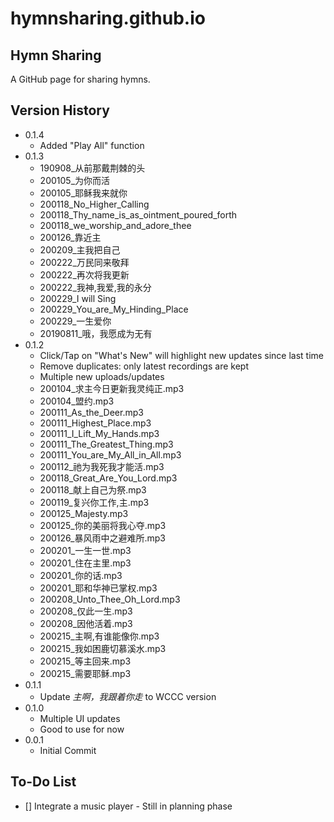# hymnsharing.github.io

## Hymn Sharing

A GitHub page for sharing hymns.

## Version History
* 0.1.4
  * Added "Play All" function
* 0.1.3
  * 190908_从前那戴荆棘的头
  * 200105_为你而活
  * 200105_耶稣我来就你
  * 200118_No_Higher_Calling
  * 200118_Thy_name_is_as_ointment_poured_forth
  * 200118_we_worship_and_adore_thee
  * 200126_靠近主
  * 200209_主我把自己
  * 200222_万民同来敬拜
  * 200222_再次将我更新
  * 200222_我神,我爱,我的永分
  * 200229_I will Sing
  * 200229_You_are_My_Hinding_Place
  * 200229_一生爱你
  * 20190811_哦，我愿成为无有
* 0.1.2
  * Click/Tap on "What's New" will highlight new updates since last time
  * Remove duplicates: only latest recordings are kept
  * Multiple new uploads/updates
  * 200104_求主今日更新我灵纯正.mp3
  * 200104_盟约.mp3
  * 200111_As_the_Deer.mp3
  * 200111_Highest_Place.mp3
  * 200111_I_Lift_My_Hands.mp3
  * 200111_The_Greatest_Thing.mp3
  * 200111_You_are_My_All_in_All.mp3
  * 200112_祂为我死我才能活.mp3
  * 200118_Great_Are_You_Lord.mp3
  * 200118_献上自己为祭.mp3
  * 200119_复兴你工作,主.mp3
  * 200125_Majesty.mp3
  * 200125_你的美丽将我心夺.mp3
  * 200126_暴风雨中之避难所.mp3
  * 200201_一生一世.mp3
  * 200201_住在主里.mp3
  * 200201_你的话.mp3
  * 200201_耶和华神已掌权.mp3
  * 200208_Unto_Thee_Oh_Lord.mp3
  * 200208_仅此一生.mp3
  * 200208_因他活着.mp3
  * 200215_主啊,有谁能像你.mp3
  * 200215_我如困鹿切慕溪水.mp3
  * 200215_等主回来.mp3
  * 200215_需要耶稣.mp3
* 0.1.1
  * Update *主啊，我跟着你走* to WCCC version
* 0.1.0
  * Multiple UI updates
  * Good to use for now
* 0.0.1
  * Initial Commit

## To-Do List
- [] Integrate a music player - Still in planning phase